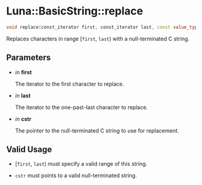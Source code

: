 # Luna::BasicString::replace

```c++
void replace(const_iterator first, const_iterator last, const value_type *cstr)
```

Replaces characters in range [`first`, `last`) with a null-terminated C string. 



## Parameters
* *in* **first**

    The iterator to the first character to replace. 

* *in* **last**

    The iterator to the one-past-last character to replace. 

* *in* **cstr**

    The pointer to the null-terminated C string to use for replacement. 

## Valid Usage
* [`first`, `last`) must specify a valid range of this string.

* `cstr` must points to a valid null-terminated string. 

